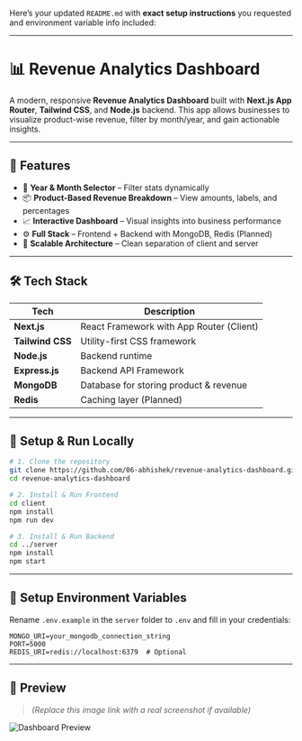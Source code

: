 Here’s your updated `README.md` with **exact setup instructions** you requested and environment variable info included:

---

# 📊 Revenue Analytics Dashboard

A modern, responsive **Revenue Analytics Dashboard** built with **Next.js App Router**, **Tailwind CSS**, and **Node.js** backend. This app allows businesses to visualize product-wise revenue, filter by month/year, and gain actionable insights.

---

## 🚀 Features

* 📆 **Year & Month Selector** – Filter stats dynamically
* 📦 **Product-Based Revenue Breakdown** – View amounts, labels, and percentages
* 📈 **Interactive Dashboard** – Visual insights into business performance
* ⚙️ **Full Stack** – Frontend + Backend with MongoDB, Redis (Planned)
* 🧠 **Scalable Architecture** – Clean separation of client and server

---

## 🛠 Tech Stack

| Tech             | Description                              |
| ---------------- | ---------------------------------------- |
| **Next.js**      | React Framework with App Router (Client) |
| **Tailwind CSS** | Utility-first CSS framework              |
| **Node.js**      | Backend runtime                          |
| **Express.js**   | Backend API Framework                    |
| **MongoDB**      | Database for storing product & revenue   |
| **Redis**        | Caching layer (Planned)                  |

---

## 🧪 Setup & Run Locally

```bash
# 1. Clone the repository
git clone https://github.com/06-abhishek/revenue-analytics-dashboard.git
cd revenue-analytics-dashboard

# 2. Install & Run Frontend
cd client
npm install
npm run dev

# 3. Install & Run Backend
cd ../server
npm install
npm start
```

---

## 🔐 Setup Environment Variables

Rename `.env.example` in the `server` folder to `.env` and fill in your credentials:

```env
MONGO_URI=your_mongodb_connection_string
PORT=5000
REDIS_URI=redis://localhost:6379  # Optional
```

---

## 📸 Preview

> *(Replace this image link with a real screenshot if available)*

![Dashboard Preview](https://your-screenshot-url.com)
